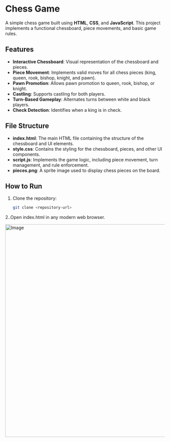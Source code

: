 
# Chess Game

A simple chess game built using **HTML**, **CSS**, and **JavaScript**. This project implements a functional chessboard, piece movements, and basic game rules.

## Features
- **Interactive Chessboard**: Visual representation of the chessboard and pieces.
- **Piece Movement**: Implements valid moves for all chess pieces (king, queen, rook, bishop, knight, and pawn).
- **Pawn Promotion**: Allows pawn promotion to queen, rook, bishop, or knight.
- **Castling**: Supports castling for both players.
- **Turn-Based Gameplay**: Alternates turns between white and black players.
- **Check Detection**: Identifies when a king is in check.

## File Structure
- **index.html**: The main HTML file containing the structure of the chessboard and UI elements.
- **style.css**: Contains the styling for the chessboard, pieces, and other UI components.
- **script.js**: Implements the game logic, including piece movement, turn management, and rule enforcement.
- **pieces.png**: A sprite image used to display chess pieces on the board.

## How to Run
1. Clone the repository:
   ```bash
   git clone <repository-url>

2..Open index.html in any modern web browser.




<img width="673" alt="Image" src="https://github.com/user-attachments/assets/ba2498eb-1a97-44b2-b5bd-e6aea545db1d" />











